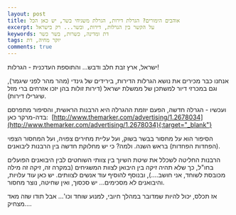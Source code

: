 ```yaml
---
layout: post
title: אוהבים הימורים? הגרלת דירות, הגרלת משגיחי בשר, יש כאן הכל
excerpt: על הקשר בין הגרלות, דירות, ובשר... רק בישראל
keywords: דת ומדינה, כשרות, בשר כשר
tags: יוקר מחיה, דת
comments: true
---
```

ישראל, ארץ זבת חלב ודבש... והתוספת העדכנית - הגרלות!

אנחנו כבר מכירים את נושא הגרלות הדירות, בירידים של גינדי (מהר מהר לפני שיגמר), וגם במכרזי דיור למשתכן של ממשלת ישראל (דירות זולות בהן יזכו אזרחים ברי מזל שיגרילו דירות).

ועכשיו - הגרלה חדשה, הפעם יוזמת ההגרלה היא הרבנות הראשית, והסיפור מתפרסם בדה-מרקר כאן:  [http://www.themarker.com/advertising/1.2678034](http://www.themarker.com/advertising/1.2678034){:target="_blank"}

הסיפור הוא על מחסור בבשר בשוק, ועל עליית מחירים צפויה, ועל המחסור הצפוי (הפחדות הפחדות) בראש השנה. ולמה? כי יש מחלוקת חדשה בין הרבנות ליבואנים.

הרבנות החליטה לשכלל את שיטת השיוך בין צוותי השוחטים לבין היבואנים הפועלים בחו"ל, כך שלא תהיה זיקה בין היבואן לצוות המשגיחים (במקרה זה, זיקה זה מילה מכובסת לשוחד, אני חושב....), ובנוסף להוסיף עוד אנשים לצוותים. יש כאן עוד עלויות, והיבואנים לא מסכימים... יש סכסוך, ואין שחיטה, נוצר מחסור.

אז תכלס, יכול להיות שמדובר במהלך חיובי, למנוע שוחד וכו'... אבל תודו שזה מאד מצחיק....